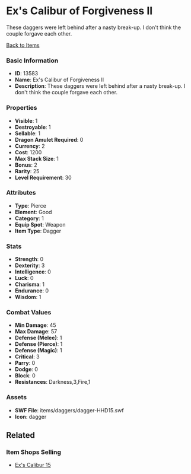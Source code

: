# Ex's Calibur of Forgiveness II

These daggers were left behind after a nasty break-up. I don't think the couple forgave each other.

[Back to Items](../items.md)

### Basic Information

- **ID**: 13583
- **Name**: Ex&#039;s Calibur of Forgiveness II
- **Description**: These daggers were left behind after a nasty break-up. I don&#039;t think the couple forgave each other.

### Properties

- **Visible**: 1
- **Destroyable**: 1
- **Sellable**: 1
- **Dragon Amulet Required**: 0
- **Currency**: 2
- **Cost**: 1200
- **Max Stack Size**: 1
- **Bonus**: 2
- **Rarity**: 25
- **Level Requirement**: 30

### Attributes

- **Type**: Pierce
- **Element**: Good
- **Category**: 1
- **Equip Spot**: Weapon
- **Item Type**: Dagger

### Stats

- **Strength**: 0
- **Dexterity**: 3
- **Intelligence**: 0
- **Luck**: 0
- **Charisma**: 1
- **Endurance**: 0
- **Wisdom**: 1

### Combat Values

- **Min Damage**: 45
- **Max Damage**: 57
- **Defense (Melee)**: 1
- **Defense (Pierce)**: 1
- **Defense (Magic)**: 1
- **Critical**: 3
- **Parry**: 0
- **Dodge**: 0
- **Block**: 0
- **Resistances**: Darkness,3,Fire,1

### Assets

- **SWF File**: items/daggers/dagger-HHD15.swf
- **Icon**: dagger

## Related

### Item Shops Selling

- [Ex's Calibur 15](../item-shops/429-ex-s-calibur-15.md)

